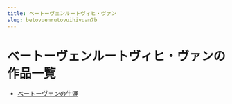 ```yaml
---
title: ベートーヴェンルートヴィヒ・ヴァン
slug: betovuenrutovuihivuan7b
---
```


# ベートーヴェンルートヴィヒ・ヴァンの作品一覧

- [ベートーヴェンの生涯](betovuennoshengya90)
